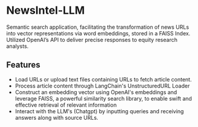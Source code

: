 # NewsIntel-LLM
Semantic search application, facilitating the transformation of news URLs into vector representations via word embeddings, stored in a FAISS Index. Utilized OpenAI’s API to deliver precise responses to equity research analysts.

## Features

- Load URLs or upload text files containing URLs to fetch article content.
- Process article content through LangChain's UnstructuredURL Loader
- Construct an embedding vector using OpenAI's embeddings and leverage FAISS, a powerful similarity search library, to enable swift and effective retrieval of relevant information
- Interact with the LLM's (Chatgpt) by inputting queries and receiving answers along with source URLs.
